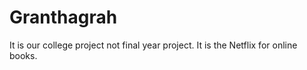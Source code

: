 # Granthagrah
It is our college project not final year project. It is the Netflix for online books.
